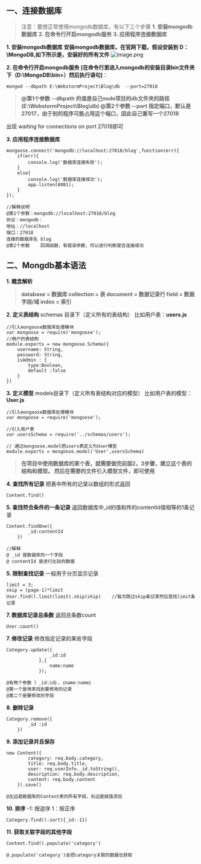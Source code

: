 ## 一、连接数据库
>注意：要想正常使用mongodb数据库，有以下三个步骤
**1. 安装mongodb数据库**
**2. 在命令行开启mongodb服务**
**3. 应用程序连接数据库**

**1. 安装mongodb数据库**
**安装mongodb数据库，在官网下载，假设安装到 D：\MongoDB,如下所示是，安装好的所有文件**
![image.png](https://upload-images.jianshu.io/upload_images/11152416-c0074eb9bbdd09c8.png?imageMogr2/auto-orient/strip%7CimageView2/2/w/1240)

**2. 在命令行开启mongodb服务**
**[在命令行里进入mongodb的安装目录bin文件夹下（D:\MongoDB\bin>）然后执行语句]**：
```
mongod --dbpath E:\WebstormProject\Blog\db  --port=27018
```
>**@第1个参数  --dbpath  的值是自己node项目的db文件夹的路径(E:\WebstormProject\Blog\db)
@第2个参数  --port  指定端口，默认是27017，由于别的程序可能占用这个端口，因此自己重写一个27018**

出现  waiting for connections on port 27018即可

**3. 应用程序连接数据库**
```
mongoose.connect('mongodb://localhost:27018/blog',function(err){
    if(err){
        console.log('数据库连接失败');
    }
    else{
        console.log('数据库连接成功');
        app.listen(8081);
    }
});

//解释说明
@第1个参数：mongodb://localhost:27018/blog
协议：mongodb：
地址：//localhost
端口：27018
连接的数据库名 blog
@第2个参数    回调函数，有错误参数，可以进行判断是否连接成功
```

## 二、Mongdb基本语法
**1. 概念解析**
>**database =	数据库
collection	= 表
document = 数据记录行
field	= 数据字段/域
index = 索引**

**2. 定义表结构**
 schemas 目录下（定义所有的表结构）
比如用户表：**users.js**
```
//引入mongoose数据库处理模块
var mongoose = require('mongoose');
//用户的表结构
module.exports = new mongoose.Schema({
    username: String,
    password: String,
    isAdmin : {
        type:Boolean,
        default :false
    }
})
```
**3. 定义模型**
models目录下（定义所有表结构对应的模型）
比如用户表的模型：**User.js**
```
//引入mongoose数据库处理模块
var mongoose = require('mongoose');

//引入用户表
var usersSchema = require('../schemas/users');

// 通过mongoose.model把users表定义为User模型
module.exports = mongoose.model('User',usersSchema)
```
>**在项目中使用数据库的某个表，就需要做完前面2，3步骤，建立这个表的结构和模型。
然后在需要的文件引入模型文件，即可使用**

 **4. 查找所有记录**
把表中所有的记录以数组的形式返回
```
Content.find()
```

**5. 查找符合条件的一条记录**
返回数据库中_id的值和传的contentId值相等的1条记录
```
Content.findOne({
        _id:contentId
    })

//解释
@ _id 是数据库的一个字段
@ contentId 是进行比较的数据
```
**5. 限制查找记录**
一般用于分页显示记录
```
limit = 3;
skip = (page-1)*limit
User.find().limit(limit).skip(skip)    //每次跳过skip条记录然后查找limit条记录
```
**7. 数据库记录总条数**
返回总条数count
```
User.count()
```
**7. 修改记录**
修改指定记录的某些字段
```
Category.update({
                _id:id
            },{
                name:name
            });

@有两个参数｛ _id:id｝，｛name:name｝
@第一个是用来找到要修改的记录
@第二个是要修改的字段
```
**8. 删除记录**
```
Category.remove({
        _id :id
    })
```
**9. 添加记录并且保存**
```
new Content({
        category: req.body.category,
        title: req.body.title,
        user: req.userInfo._id.toString(),
        description: req.body.description,
        content: req.body.content
    }).save()

@左边是数据库的Content表的所有字段，右边是赋值添加
```
**10. 排序**
-1: 按逆序
1：按正序
```
Category.find().sort({_id:-1})
```
**11. 获取关联字段的其他字段**
```
Content.find().populate('category')

@.populate('category')会把category关联的数据也获取
```


